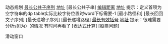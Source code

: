 动态规划
[最长公共子序列]() [地址](https://leetcode.cn/problems/longest-common-subsequence/)
[最长公共子串]
[编辑距离](./src/72.edit-distance.js) [地址](https://leetcode.cn/problems/edit-distance/submissions/) 提示：定义首项为空字符串的dp table实际比较字符位置时word下标需要-1
[最小路径和]
[最长回回文子序列]
[最长递增子序列]
[最长递增路径]
[最长有效括号](./src/32.longest-valid-parentheses.js) [地址](https://leetcode.cn/problems/longest-valid-parentheses/) 提示：很难需要分析s[i]为）的情况 有时间再看了
[表达式计算]
[股票问题]

滑动窗口